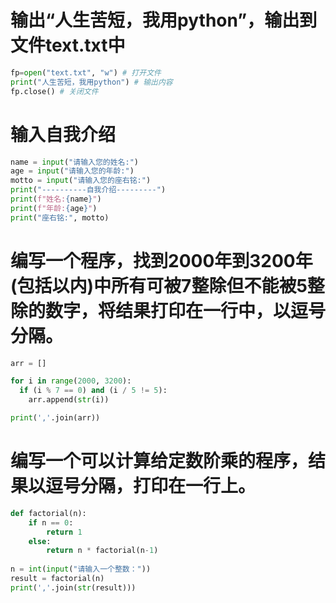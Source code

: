 # 输出“人生苦短，我用python”，输出到文件text.txt中
```python
fp=open("text.txt", "w") # 打开文件
print("人生苦短，我用python") # 输出内容
fp.close() # 关闭文件
```

# 输入自我介绍
```python
name = input("请输入您的姓名:")
age = input("请输入您的年龄:")
motto = input("请输入您的座右铭:")
print("----------自我介绍---------")
print(f"姓名:{name}")
print(f"年龄:{age}")
print("座右铭:", motto)
```

# 编写一个程序，找到2000年到3200年(包括以内)中所有可被7整除但不能被5整除的数字，将结果打印在一行中，以逗号分隔。
```python
arr = []

for i in range(2000, 3200):
  if (i % 7 == 0) and (i / 5 != 5):
    arr.append(str(i))

print(','.join(arr))
```

# 编写一个可以计算给定数阶乘的程序，结果以逗号分隔，打印在一行上。
```python
def factorial(n):
    if n == 0:
        return 1
    else:
        return n * factorial(n-1)
    
n = int(input("请输入一个整数："))
result = factorial(n)
print(','.join(str(result)))
```